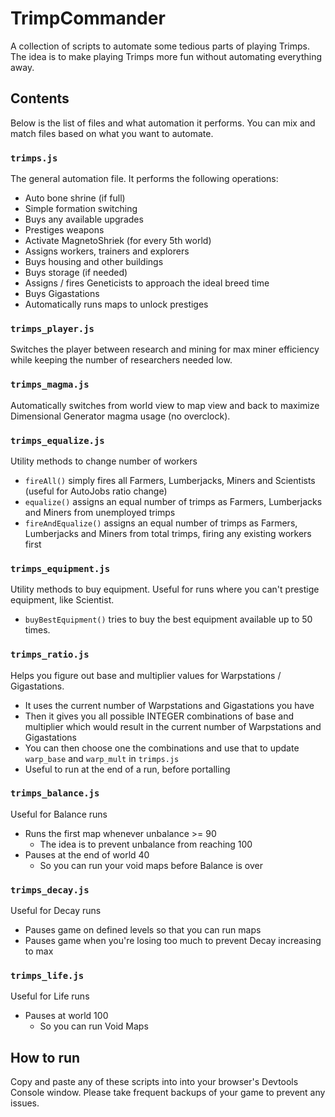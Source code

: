 # TrimpCommander

A collection of scripts to automate some tedious parts of playing Trimps. The idea is to make playing Trimps more fun without automating everything away.

## Contents

Below is the list of files and what automation it performs. You can mix and match files based on what you want to automate.

### `trimps.js`
The general automation file. It performs the following operations:
- Auto bone shrine (if full)
- Simple formation switching
- Buys any available upgrades
- Prestiges weapons
- Activate MagnetoShriek (for every 5th world)
- Assigns workers, trainers and explorers
- Buys housing and other buildings
- Buys storage (if needed)
- Assigns / fires Geneticists to approach the ideal breed time
- Buys Gigastations
- Automatically runs maps to unlock prestiges

### `trimps_player.js`
Switches the player between research and mining for max miner efficiency while keeping the number of researchers needed low.

### `trimps_magma.js`
Automatically switches from world view to map view and back to maximize Dimensional Generator magma usage (no overclock).

### `trimps_equalize.js`
Utility methods to change number of workers
- `fireAll()` simply fires all Farmers, Lumberjacks, Miners and Scientists (useful for AutoJobs ratio change)
- `equalize()` assigns an equal number of trimps as Farmers, Lumberjacks and Miners from unemployed trimps
- `fireAndEqualize()` assigns an equal number of trimps as Farmers, Lumberjacks and Miners from total trimps, firing any existing workers first

### `trimps_equipment.js`
Utility methods to buy equipment. Useful for runs where you can't prestige equipment, like Scientist.
- `buyBestEquipment()` tries to buy the best equipment available up to 50 times.

### `trimps_ratio.js`
Helps you figure out base and multiplier values for Warpstations / Gigastations.
- It uses the current number of Warpstations and Gigastations you have
- Then it gives you all possible INTEGER combinations of base and multiplier which would result in the current number of Warpstations and Gigastations
- You can then choose one the combinations and use that to update `warp_base` and `warp_mult` in `trimps.js`
- Useful to run at the end of a run, before portalling

### `trimps_balance.js`
Useful for Balance runs
- Runs the first map whenever unbalance >= 90
  - The idea is to prevent unbalance from reaching 100
- Pauses at the end of world 40
  - So you can run your void maps before Balance is over

### `trimps_decay.js`
Useful for Decay runs
- Pauses game on defined levels so that you can run maps
- Pauses game when you're losing too much to prevent Decay increasing to max

### `trimps_life.js`
Useful for Life runs
- Pauses at world 100
  - So you can run Void Maps

## How to run

Copy and paste any of these scripts into into your browser's Devtools Console window. Please take frequent backups of your game to prevent any issues.